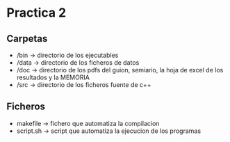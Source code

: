 # Practica 2

## Carpetas

- /bin  -> directorio de los ejecutables
- /data -> directorio de los ficheros de datos
- /doc  -> directorio de los pdfs del guion, semiario, la hoja de excel de los resultados y la MEMORIA
- /src  -> directorio de los ficheros fuente de c++

## Ficheros

- makefile  -> fichero que automatiza la compilacion
- script.sh -> script que automatiza la ejecucion de los programas
